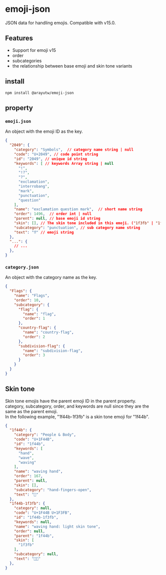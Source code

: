 # emoji-json
JSON data for handling emojis. Compatible with v15.0.

## Features
- Support for emoji v15
- order
- subcategories
- the relationship between base emoji and skin tone variants

## install
```
npm install @arayutw/emoji-json
```

## property
### `emoji.json`
An object with the emoji ID as the key.
```json
{
  "2049": {
    "category": "Symbols",  // category name string | null
    "code": "U+2049", // code point string
    "id": "2049", // unique id string
    "keywords": [ // keywords Array string | null
      "!",
      "!?",
      "?",
      "exclamation",
      "interrobang",
      "mark",
      "punctuation",
      "question"
    ],
    "name": "exclamation question mark",  // short name string
    "order": 1496,  // order int | null
    "parent": null, // base emoji id string
    "skin": [], // The skin tone included in this emoji. ("1f3fb" | "1f3fc" | "1f3fd" | "1f3fe" | "1f3ff")[]
    "subcategory": "punctuation", // sub category name string
    "text": "⁉" // emoji string
  },
  "...": {
    // ...
  },
}
```

### `category.json`
An object with the category name as the key.
```json
{
  "Flags": {
    "name": "Flags",
    "order": 10,
    "subcategory": {
      "flag": {
        "name": "flag",
        "order": 1
      },
      "country-flag": {
        "name": "country-flag",
        "order": 2
      },
      "subdivision-flag": {
        "name": "subdivision-flag",
        "order": 3
      }
    }
  }
}
```

## Skin tone
Skin tone emojis have the parent emoji ID in the parent property.  
category, subcategory, order, and keywords are null since they are the same as the parent emoji.  
In the following example, "1f44b-1f3fb" is a skin tone emoji for "1f44b".
```json
{
  "1f44b": {
    "category": "People & Body",
    "code": "U+1F44B",
    "id": "1f44b",
    "keywords": [
      "hand",
      "wave",
      "waving"
    ],
    "name": "waving hand",
    "order": 167,
    "parent": null,
    "skin": [],
    "subcategory": "hand-fingers-open",
    "text": "👋"
  },
  "1f44b-1f3fb": {
    "category": null,
    "code": "U+1F44B U+1F3FB",
    "id": "1f44b-1f3fb",
    "keywords": null,
    "name": "waving hand: light skin tone",
    "order": null,
    "parent": "1f44b",
    "skin": [
      "1f3fb"
    ],
    "subcategory": null,
    "text": "👋🏻"
  },
}
```